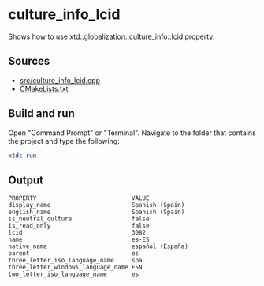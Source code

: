# culture_info_lcid

Shows how to use [xtd::globalization::culture_info::lcid](https://gammasoft71.github.io/xtd/reference_guides/latest/classxtd_1_1globalization_1_1culture__info.html) property.

## Sources

* [src/culture_info_lcid.cpp](src/culture_info_lcid.cpp)
* [CMakeLists.txt](CMakeLists.txt)

## Build and run

Open "Command Prompt" or "Terminal". Navigate to the folder that contains the project and type the following:

```cmake
xtdc run
```

## Output

```
PROPERTY                           VALUE                                          
display_name                       Spanish (Spain)                                
english_name                       Spanish (Spain)                                
is_neutral_culture                 false                                          
is_read_only                       false                                          
lcid                               3082                                           
name                               es-ES                                          
native_name                        español (España)                               
parent                             es                                             
three_letter_iso_language_name     spa                                            
three_letter_windows_language_name ESN                                            
two_letter_iso_language_name       es                                             
```

